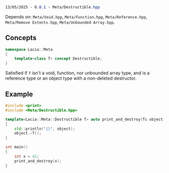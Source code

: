 ```css
13/05/2025 - 0.0.1 - Meta/Destructible.hpp
```

Depends on: ``Meta/Void.hpp``, ``Meta/Function.hpp``, ``Meta/Reference.hpp``, ``Meta/Remove Extents.hpp``, ``Meta/Unbounded Array.hpp``.


## Concepts

```cpp
namespace Lacia::Meta
{
	template<class T> concept Destructible;
}
```

Satisfied if ``T`` isn't a void, function, nor unbounded array type, and is a reference type or an object type with a non-deleted destructor.


## Example

```cpp
#include <print>
#include <Meta/Destructible.hpp>

template<Lacia::Meta::Destructible T> auto print_and_destroy(T& object) noexcept -> void
{
	std::println("{}", object);
	object.~T();
}

int main()
{
	int x = 42;
	print_and_destroy(x);
}
```